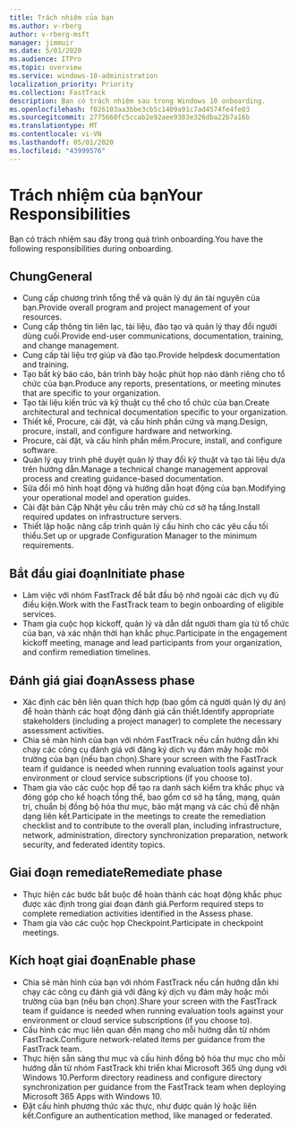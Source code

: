 ```yaml
---
title: Trách nhiệm của bạn
ms.author: v-rberg
author: v-rberg-msft
manager: jimmuir
ms.date: 5/01/2020
ms.audience: ITPro
ms.topic: overview
ms.service: windows-10-administration
localization_priority: Priority
ms.collection: FastTrack
description: Bạn có trách nhiệm sau trong Windows 10 onboarding.
ms.openlocfilehash: f026103aa3bbe3cb5c1409a91c7ad4574fe4fe03
ms.sourcegitcommit: 2775660fc5ccab2e92aee9383e326dba22b7a16b
ms.translationtype: MT
ms.contentlocale: vi-VN
ms.lasthandoff: 05/01/2020
ms.locfileid: "43999576"
---
```

# <a name="your-responsibilities"></a><span data-ttu-id="5131e-103">Trách nhiệm của bạn</span><span class="sxs-lookup"><span data-stu-id="5131e-103">Your Responsibilities</span></span>

<span data-ttu-id="5131e-104">Bạn có trách nhiệm sau đây trong quá trình onboarding.</span><span class="sxs-lookup"><span data-stu-id="5131e-104">You have the following responsibilities during onboarding.</span></span>

## <a name="general"></a><span data-ttu-id="5131e-105">Chung</span><span class="sxs-lookup"><span data-stu-id="5131e-105">General</span></span>

- <span data-ttu-id="5131e-106">Cung cấp chương trình tổng thể và quản lý dự án tài nguyên của bạn.</span><span class="sxs-lookup"><span data-stu-id="5131e-106">Provide overall program and project management of your resources.</span></span>
- <span data-ttu-id="5131e-107">Cung cấp thông tin liên lạc, tài liệu, đào tạo và quản lý thay đổi người dùng cuối.</span><span class="sxs-lookup"><span data-stu-id="5131e-107">Provide end-user communications, documentation, training, and change management.</span></span>
- <span data-ttu-id="5131e-108">Cung cấp tài liệu trợ giúp và đào tạo.</span><span class="sxs-lookup"><span data-stu-id="5131e-108">Provide helpdesk documentation and training.</span></span>
- <span data-ttu-id="5131e-109">Tạo bất kỳ báo cáo, bản trình bày hoặc phút họp nào dành riêng cho tổ chức của bạn.</span><span class="sxs-lookup"><span data-stu-id="5131e-109">Produce any reports, presentations, or meeting minutes that are specific to your organization.</span></span>
- <span data-ttu-id="5131e-110">Tạo tài liệu kiến trúc và kỹ thuật cụ thể cho tổ chức của bạn.</span><span class="sxs-lookup"><span data-stu-id="5131e-110">Create architectural and technical documentation specific to your organization.</span></span>
- <span data-ttu-id="5131e-111">Thiết kế, Procure, cài đặt, và cấu hình phần cứng và mạng.</span><span class="sxs-lookup"><span data-stu-id="5131e-111">Design, procure, install, and configure hardware and networking.</span></span>
- <span data-ttu-id="5131e-112">Procure, cài đặt, và cấu hình phần mềm.</span><span class="sxs-lookup"><span data-stu-id="5131e-112">Procure, install, and configure software.</span></span>
- <span data-ttu-id="5131e-113">Quản lý quy trình phê duyệt quản lý thay đổi kỹ thuật và tạo tài liệu dựa trên hướng dẫn.</span><span class="sxs-lookup"><span data-stu-id="5131e-113">Manage a technical change management approval process and creating guidance-based documentation.</span></span>
- <span data-ttu-id="5131e-114">Sửa đổi mô hình hoạt động và hướng dẫn hoạt động của bạn.</span><span class="sxs-lookup"><span data-stu-id="5131e-114">Modifying your operational model and operation guides.</span></span>
- <span data-ttu-id="5131e-115">Cài đặt bản Cập Nhật yêu cầu trên máy chủ cơ sở hạ tầng.</span><span class="sxs-lookup"><span data-stu-id="5131e-115">Install required updates on infrastructure servers.</span></span>
- <span data-ttu-id="5131e-116">Thiết lập hoặc nâng cấp trình quản lý cấu hình cho các yêu cầu tối thiểu.</span><span class="sxs-lookup"><span data-stu-id="5131e-116">Set up or upgrade Configuration Manager to the minimum requirements.</span></span>

## <a name="initiate-phase"></a><span data-ttu-id="5131e-117">Bắt đầu giai đoạn</span><span class="sxs-lookup"><span data-stu-id="5131e-117">Initiate phase</span></span>

- <span data-ttu-id="5131e-118">Làm việc với nhóm FastTrack để bắt đầu bộ nhớ ngoài các dịch vụ đủ điều kiện.</span><span class="sxs-lookup"><span data-stu-id="5131e-118">Work with the FastTrack team to begin onboarding of eligible services.</span></span>
- <span data-ttu-id="5131e-119">Tham gia cuộc họp kickoff, quản lý và dẫn dắt người tham gia từ tổ chức của bạn, và xác nhận thời hạn khắc phục.</span><span class="sxs-lookup"><span data-stu-id="5131e-119">Participate in the engagement kickoff meeting, manage and lead participants from your organization, and confirm remediation timelines.</span></span>

## <a name="assess-phase"></a><span data-ttu-id="5131e-120">Đánh giá giai đoạn</span><span class="sxs-lookup"><span data-stu-id="5131e-120">Assess phase</span></span>

- <span data-ttu-id="5131e-121">Xác định các bên liên quan thích hợp (bao gồm cả người quản lý dự án) để hoàn thành các hoạt động đánh giá cần thiết.</span><span class="sxs-lookup"><span data-stu-id="5131e-121">Identify appropriate stakeholders (including a project manager) to complete the necessary assessment activities.</span></span>
- <span data-ttu-id="5131e-122">Chia sẻ màn hình của bạn với nhóm FastTrack nếu cần hướng dẫn khi chạy các công cụ đánh giá với đăng ký dịch vụ đám mây hoặc môi trường của bạn (nếu bạn chọn).</span><span class="sxs-lookup"><span data-stu-id="5131e-122">Share your screen with the FastTrack team if guidance is needed when running evaluation tools against your environment or cloud service subscriptions (if you choose to).</span></span>
- <span data-ttu-id="5131e-123">Tham gia vào các cuộc họp để tạo ra danh sách kiểm tra khắc phục và đóng góp cho kế hoạch tổng thể, bao gồm cơ sở hạ tầng, mạng, quản trị, chuẩn bị đồng bộ hóa thư mục, bảo mật mạng và các chủ đề nhận dạng liên kết.</span><span class="sxs-lookup"><span data-stu-id="5131e-123">Participate in the meetings to create the remediation checklist and to contribute to the overall plan, including infrastructure, network, administration, directory synchronization preparation, network security, and federated identity topics.</span></span>

## <a name="remediate-phase"></a><span data-ttu-id="5131e-124">Giai đoạn remediate</span><span class="sxs-lookup"><span data-stu-id="5131e-124">Remediate phase</span></span>

- <span data-ttu-id="5131e-125">Thực hiện các bước bắt buộc để hoàn thành các hoạt động khắc phục được xác định trong giai đoạn đánh giá.</span><span class="sxs-lookup"><span data-stu-id="5131e-125">Perform required steps to complete remediation activities identified in the Assess phase.</span></span>
- <span data-ttu-id="5131e-126">Tham gia vào các cuộc họp Checkpoint.</span><span class="sxs-lookup"><span data-stu-id="5131e-126">Participate in checkpoint meetings.</span></span>

## <a name="enable-phase"></a><span data-ttu-id="5131e-127">Kích hoạt giai đoạn</span><span class="sxs-lookup"><span data-stu-id="5131e-127">Enable phase</span></span>

- <span data-ttu-id="5131e-128">Chia sẻ màn hình của bạn với nhóm FastTrack nếu cần hướng dẫn khi chạy các công cụ đánh giá với đăng ký dịch vụ đám mây hoặc môi trường của bạn (nếu bạn chọn).</span><span class="sxs-lookup"><span data-stu-id="5131e-128">Share your screen with the FastTrack team if guidance is needed when running evaluation tools against your environment or cloud service subscriptions (if you choose to).</span></span>
- <span data-ttu-id="5131e-129">Cấu hình các mục liên quan đến mạng cho mỗi hướng dẫn từ nhóm FastTrack.</span><span class="sxs-lookup"><span data-stu-id="5131e-129">Configure network-related items per guidance from the FastTrack team.</span></span>
- <span data-ttu-id="5131e-130">Thực hiện sẵn sàng thư mục và cấu hình đồng bộ hóa thư mục cho mỗi hướng dẫn từ nhóm FastTrack khi triển khai Microsoft 365 ứng dụng với Windows 10.</span><span class="sxs-lookup"><span data-stu-id="5131e-130">Perform directory readiness and configure directory synchronization per guidance from the FastTrack team when deploying Microsoft 365 Apps with Windows 10.</span></span>
- <span data-ttu-id="5131e-131">Đặt cấu hình phương thức xác thực, như được quản lý hoặc liên kết.</span><span class="sxs-lookup"><span data-stu-id="5131e-131">Configure an authentication method, like managed or federated.</span></span>

